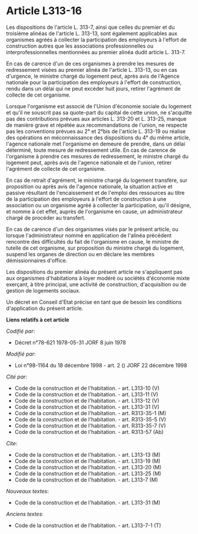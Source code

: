 # Article L313-16

Les dispositions de l'article L. 313-7, ainsi que celles du premier et du troisième alinéas de l'article L. 313-13, sont
également applicables aux organismes agréés à collecter la participation des employeurs à l'effort de construction autres que
les associations professionnelles ou interprofessionnelles mentionnées au premier alinéa dudit article L. 313-7.

En cas de carence d'un de ces organismes à prendre les mesures de redressement visées au premier alinéa de l'article L.
313-13, ou en cas d'urgence, le ministre chargé du logement peut, après avis de l'Agence nationale pour la participation des
employeurs à l'effort de construction, rendu dans un délai qui ne peut excéder huit jours, retirer l'agrément de collecte de
cet organisme.

Lorsque l'organisme est associé de l'Union d'économie sociale du logement et qu'il ne souscrit pas sa quote-part du capital
de cette union, ne s'acquitte pas des contributions prévues aux articles L. 313-20 et L. 313-25, manque de manière grave et
répétée aux recommandations de l'union, ne respecte pas les conventions prévues au 2° et 2°bis de l'article L. 313-19 ou
réalise des opérations en méconnaissance des dispositions du 4° du même article, l'agence nationale met l'organisme en
demeure de prendre, dans un délai déterminé, toute mesure de redressement utile. En cas de carence de l'organisme à prendre
ces mesures de redressement, le ministre chargé du logement peut, après avis de l'agence nationale et de l'union, retirer
l'agrément de collecte de cet organisme.

En cas de retrait d'agrément, le ministre chargé du logement transfère, sur proposition ou après avis de l'agence nationale,
la situation active et passive résultant de l'encaissement et de l'emploi des ressources au titre de la participation des
employeurs à l'effort de construction à une association ou un organisme agréé à collecter la participation, qu'il désigne, et
nomme à cet effet, auprès de l'organisme en cause, un administrateur chargé de procéder au transfert.

En cas de carence d'un des organismes visés par le présent article, ou lorsque l'administrateur nommé en application de
l'alinéa précédent rencontre des difficultés du fait de l'organisme en cause, le ministre de tutelle de cet organisme, sur
proposition du ministre chargé du logement, suspend les organes de direction ou en déclare les membres démissionnaires
d'office.

Les dispositions du premier alinéa du présent article ne s'appliquent pas aux organismes d'habitations à loyer modéré ou
sociétés d'économie mixte exerçant, à titre principal, une activité de construction, d'acquisition ou de gestion de logements
sociaux.

Un décret en Conseil d'Etat précise en tant que de besoin les conditions d'application du présent article.

**Liens relatifs à cet article**

_Codifié par_:

  - Décret n°78-621 1978-05-31 JORF 8 juin 1978

_Modifié par_:

  - Loi n°98-1164 du 18 décembre 1998 - art. 2 () JORF 22 décembre 1998

_Cité par_:

  - Code de la construction et de l'habitation. - art. L313-10 (V)
  - Code de la construction et de l'habitation. - art. L313-11 (V)
  - Code de la construction et de l'habitation. - art. L313-12 (V)
  - Code de la construction et de l'habitation. - art. L313-31 (V)
  - Code de la construction et de l'habitation. - art. R313-35-1 (M)
  - Code de la construction et de l'habitation. - art. R313-35-5 (V)
  - Code de la construction et de l'habitation. - art. R313-35-7 (V)
  - Code de la construction et de l'habitation. - art. R313-57 (Ab)

_Cite_:

  - Code de la construction et de l'habitation. - art. L313-13 (M)
  - Code de la construction et de l'habitation. - art. L313-19 (M)
  - Code de la construction et de l'habitation. - art. L313-20 (M)
  - Code de la construction et de l'habitation. - art. L313-25 (M)
  - Code de la construction et de l'habitation. - art. L313-7 (M)

_Nouveaux textes_:

  - Code de la construction et de l'habitation. - art. L313-31 (M)

_Anciens textes_:

  - Code de la construction et de l'habitation. - art. L313-7-1 (T)
